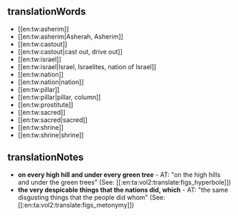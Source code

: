 ## translationWords

* [[en:tw:asherim]]
* [[en:tw:asherim|Asherah, Asherim]]
* [[en:tw:castout]]
* [[en:tw:castout|cast out, drive out]]
* [[en:tw:israel]]
* [[en:tw:israel|Israel, Israelites, nation of Israel]]
* [[en:tw:nation]]
* [[en:tw:nation|nation]]
* [[en:tw:pillar]]
* [[en:tw:pillar|pillar, column]]
* [[en:tw:prostitute]]
* [[en:tw:sacred]]
* [[en:tw:sacred|sacred]]
* [[en:tw:shrine]]
* [[en:tw:shrine|shrine]]

## translationNotes

* **on every high hill and under every green tree** - AT: "on the high hills and under the green trees" (See: [[:en:ta:vol2:translate:figs_hyperbole]])
* **the very despicable things that the nations did, which** - AT: "the same disgusting things that the people did whom" (See: [[:en:ta:vol2:translate:figs_metonymy]])
